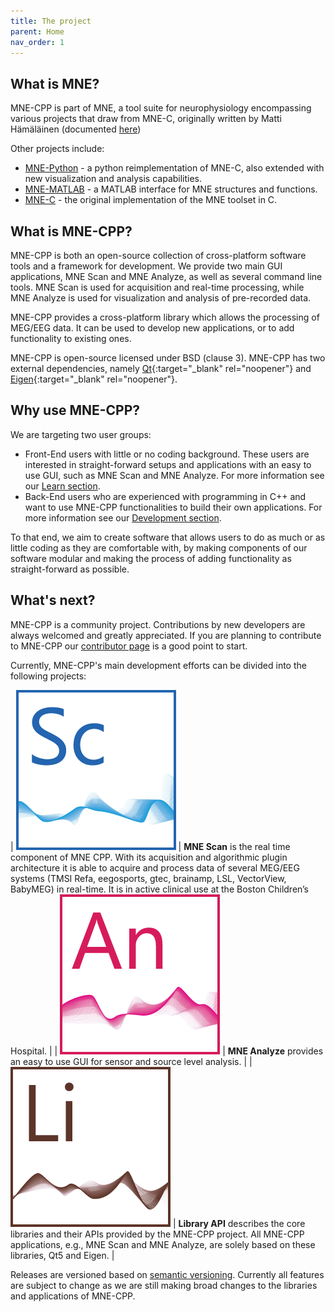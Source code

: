 ```yaml
---
title: The project
parent: Home
nav_order: 1
---
```

## What is MNE?

MNE-CPP is part of MNE, a tool suite for neurophysiology encompassing various projects that draw from MNE-C, originally written by Matti Hämäläinen (documented [here](https://mne.tools/mne-c-manual/MNE-manual-2.7.3.pdf))

Other projects include:

 - [MNE-Python](https://mne.tools/stable/index.html) - a python reimplementation of MNE-C, also extended with new visualization and analysis capabilities.
 - [MNE-MATLAB](https://mne.tools/stable/overview/matlab.html#mne-matlab) - a MATLAB interface for MNE structures and functions.
 - [MNE-C](http://www.nmr.mgh.harvard.edu/martinos/userInfo/data/MNE_register/index.php) - the original implementation of the MNE toolset in C.

## What is MNE-CPP?

MNE-CPP is both an open-source collection of cross-platform software tools and a framework for development. We provide two main GUI applications, MNE Scan and MNE Analyze, as well as several command line tools. MNE Scan is used for acquisition and real-time processing, while MNE Analyze is used for visualization and analysis of pre-recorded data.

MNE-CPP provides a cross-platform library which allows the processing of MEG/EEG data. It can be used to develop new applications, or to add functionality to existing ones.

MNE-CPP is open-source licensed under BSD (clause 3). MNE-CPP has two external dependencies, namely [Qt](https://www.qt.io/){:target="_blank" rel="noopener"} and [Eigen](http://eigen.tuxfamily.org/index.php?title=Main_Page){:target="_blank" rel="noopener"}.

## Why use MNE-CPP?

We are targeting two user groups:
* Front-End users with little or no coding background. These users are interested in straight-forward setups and applications with an easy to use GUI, such as MNE Scan and MNE Analyze. For more information see our [Learn section](pages/learn/learn.md).
* Back-End users who are experienced with programming in C++ and want to use MNE-CPP functionalities to build their own applications. For more information see our [Development section](pages/development/development.md).

To that end, we aim to create software that allows users to do as much or as little coding as they are comfortable with, by making components of our software modular and making the process of adding functionality as straight-forward as possible.

## What's next?

MNE-CPP is a community project. Contributions by new developers are always welcomed and greatly appreciated. If you are planning to contribute to MNE-CPP our [contributor page](pages/contribute/contribute.md) is a good point to start.

Currently, MNE-CPP's main development efforts can be divided into the following projects:

| ![MNEScan](images/icon_mne_scan_256x256.png) | **MNE Scan** is the real time component of MNE CPP. With its acquisition and algorithmic plugin architecture it is able to acquire and process data of several MEG/EEG systems (TMSI Refa, eegosports, gtec, brainamp, LSL, VectorView, BabyMEG) in real-time. It is in active clinical use at the Boston Children’s Hospital. |
| ![MNEAnalyze](images/icon_mne-analyze_256x256.png) | **MNE Analyze** provides an easy to use GUI for sensor and source level analysis. |
| ![LibraryAPI](images/icon_mne-lib_256x256.png) | **Library API** describes the core libraries and their APIs provided by the MNE-CPP project. All MNE-CPP applications, e.g., MNE Scan and MNE Analyze, are solely based on these libraries, Qt5 and Eigen. |

Releases are versioned based on [semantic versioning](https://semver.org/). Currently all features are subject to change as we are still making broad changes to the libraries and applications of MNE-CPP.
